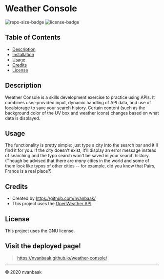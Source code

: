 # Weather Console

![repo-size-badge](https://img.shields.io/github/repo-size/nvanbaak/weather-console)
![license-badge](https://img.shields.io/github/license/nvanbaak/weather-console)

## Table of Contents
* [Description](#description)
* [Installation](#installation)
* [Usage](#usage)
* [Credits](#credits)
* [License](#license)

## Description

Weather Console is a skills development exercise to practice using APIs.  It combines user-provided input, dynamic handling of API data, and use of localstorage to save your search history.  Certain content (such as the background color of the UV box and weather icons) changes based on what data is displayed.

## Usage

The functionality is pretty simple: just type a city into the search bar and it'll find it for you.  If the city doesn't exist, it'll display an error message instead of searching and the typo search won't be saved in your search history.  (Though be advised that there are *many* cities in the world and some of them look like typos of other cities -- for example, did you know that Pairs, France is a real place?)

## Credits

* Created by https://github.com/nvanbaak/
* This project uses the [OpenWeather API](https://openweathermap.org/guide)

## License

This project uses the GNU license.

## Visit the deployed page!

> https://nvanbaak.github.io/weather-console/
------
© 2020 nvanbaak
